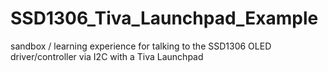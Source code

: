 # SSD1306_Tiva_Launchpad_Example
sandbox / learning experience for talking to the SSD1306 OLED driver/controller via I2C with a Tiva Launchpad
